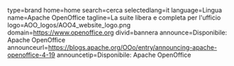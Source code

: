 type=brand
home=home
search=cerca
selectedlang=it
language=Lingua
name=Apache OpenOffice
tagline=La suite libera e completa per l'ufficio
logo=AOO_logos/AOO4_website_logo.png
domain=https://www.openoffice.org
divid=bannera
announce=Disponibile: Apache OpenOffice
announceurl=https://blogs.apache.org/OOo/entry/announcing-apache-openoffice-4-19
announcetip=Disponibile: Apache OpenOffice
~~~~~~
